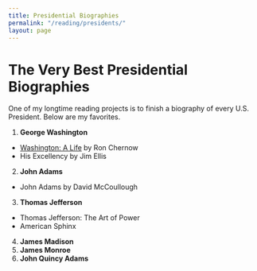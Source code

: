 ```yaml
---
title: Presidential Biographies
permalink: "/reading/presidents/"
layout: page
---
```


# The Very Best Presidential Biographies

One of my longtime reading projects is to finish a biography of every U.S. President. Below are my favorites.  

1. **George Washington**
  - [Washington: A Life]() by Ron Chernow
  - His Excellency by Jim Ellis
2. **John Adams**
  - John Adams by David McCoullough
3. **Thomas Jefferson**
  - Thomas Jefferson: The Art of Power
  - American Sphinx 
4. **James Madison**
5. **James Monroe**
6. **John Quincy Adams**
